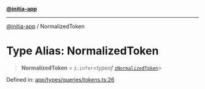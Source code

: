 [**@initia-app**](../types.md)

***

[@initia-app](../types.md) / NormalizedToken

# Type Alias: NormalizedToken

> **NormalizedToken** = `z.infer`\<*typeof* [`zNormalizedToken`](../variables/zNormalizedToken.md)\>

Defined in: [app/types/queries/tokens.ts:26](https://github.com/hanwong/app-v2/blob/b6cc29462bca0bededdcec342d091f91e17e428a/app/types/queries/tokens.ts#L26)
